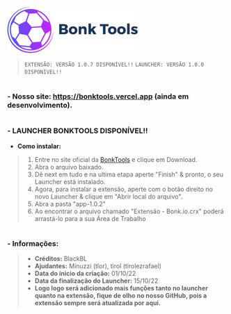 <img src="/Images/IconBonkTools.png" alt="Icon"><img/> 

> `EXTENSÃO: VERSÃO 1.0.7 DISPONÍVEL!!`
> `LAUNCHER: VERSÃO 1.0.0 DISPONÍVEL!!`

# 
### - Nosso site: https://bonktools.vercel.app (ainda em desenvolvimento).
#
### - LAUNCHER BONKTOOLS DISPONÍVEL!!
 - **Como instalar:**

> 1. Entre no site oficial da [BonkTools](https://bonktools.vercel.app) e clique em Download.
> 2. Abra o arquivo baixado.
> 3. Dê next em tudo e na ultima etapa aperte "Finish" & pronto, o seu Launcher está instalado.
> 4. Agora, para instalar a extensão, aperte com o botão direito no novo Launcher & clique em "Abrir local do arquivo".
> 5. Abra a pasta "app-1.0.2"
> 6. Ao encontrar o arquivo chamado "Extensão - Bonk.io.crx" poderá arrastá-lo para a sua Área de Trabalho

#


### - **Informações:**
> - **Créditos:** BlackBL 
> - **Ajudantes:** Minuzzi (tlor), tirol (tirolezrafael) 
> - **Data do inicio da criação:** 01/10/22
> - **Data da finalização do Launcher:** 15/10/22
> - **Logo logo será adicionado mais funções tanto no launcher quanto na extensão, fique de olho no nosso GitHub, pois a extensão sempre será atualizada por aqui.**

#
